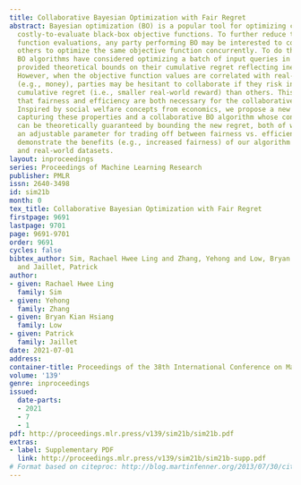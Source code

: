 ```yaml
---
title: Collaborative Bayesian Optimization with Fair Regret
abstract: Bayesian optimization (BO) is a popular tool for optimizing complex and
  costly-to-evaluate black-box objective functions. To further reduce the number of
  function evaluations, any party performing BO may be interested to collaborate with
  others to optimize the same objective function concurrently. To do this, existing
  BO algorithms have considered optimizing a batch of input queries in parallel and
  provided theoretical bounds on their cumulative regret reflecting inefficiency.
  However, when the objective function values are correlated with real-world rewards
  (e.g., money), parties may be hesitant to collaborate if they risk incurring larger
  cumulative regret (i.e., smaller real-world reward) than others. This paper shows
  that fairness and efficiency are both necessary for the collaborative BO setting.
  Inspired by social welfare concepts from economics, we propose a new notion of regret
  capturing these properties and a collaborative BO algorithm whose convergence rate
  can be theoretically guaranteed by bounding the new regret, both of which share
  an adjustable parameter for trading off between fairness vs. efficiency. We empirically
  demonstrate the benefits (e.g., increased fairness) of our algorithm using synthetic
  and real-world datasets.
layout: inproceedings
series: Proceedings of Machine Learning Research
publisher: PMLR
issn: 2640-3498
id: sim21b
month: 0
tex_title: Collaborative Bayesian Optimization with Fair Regret
firstpage: 9691
lastpage: 9701
page: 9691-9701
order: 9691
cycles: false
bibtex_author: Sim, Rachael Hwee Ling and Zhang, Yehong and Low, Bryan Kian Hsiang
  and Jaillet, Patrick
author:
- given: Rachael Hwee Ling
  family: Sim
- given: Yehong
  family: Zhang
- given: Bryan Kian Hsiang
  family: Low
- given: Patrick
  family: Jaillet
date: 2021-07-01
address:
container-title: Proceedings of the 38th International Conference on Machine Learning
volume: '139'
genre: inproceedings
issued:
  date-parts:
  - 2021
  - 7
  - 1
pdf: http://proceedings.mlr.press/v139/sim21b/sim21b.pdf
extras:
- label: Supplementary PDF
  link: http://proceedings.mlr.press/v139/sim21b/sim21b-supp.pdf
# Format based on citeproc: http://blog.martinfenner.org/2013/07/30/citeproc-yaml-for-bibliographies/
---
```

